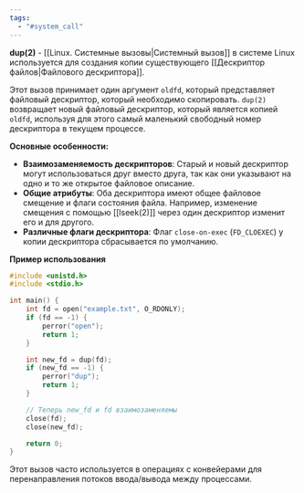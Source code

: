 ```yaml
---
tags:
  - "#system_call"
---
```




**dup(2)** - [[Linux. Системные вызовы|Системный вызов]] в системе Linux используется для создания копии существующего [[Дескриптор файлов|Файлового дескриптора]]. 

Этот вызов принимает один аргумент `oldfd`, который представляет файловый дескриптор, который необходимо скопировать. `dup(2)` возвращает новый файловый дескриптор, который является копией `oldfd`, используя для этого самый маленький свободный номер дескриптора в текущем процессе.

**Основные особенности:**
- **Взаимозаменяемость дескрипторов**: Старый и новый дескриптор могут использоваться друг вместо друга, так как они указывают на одно и то же открытое файловое описание.
- **Общие атрибуты**: Оба дескриптора имеют общее файловое смещение и флаги состояния файла. Например, изменение смещения с помощью [[lseek(2)]] через один дескриптор изменит его и для другого.
- **Различные флаги дескриптора**: Флаг `close-on-exec` (`FD_CLOEXEC`) у копии дескриптора сбрасывается по умолчанию.

**Пример использования**
```c
#include <unistd.h>
#include <stdio.h>

int main() {
    int fd = open("example.txt", O_RDONLY);
    if (fd == -1) {
        perror("open");
        return 1;
    }

    int new_fd = dup(fd);
    if (new_fd == -1) {
        perror("dup");
        return 1;
    }

    // Теперь new_fd и fd взаимозаменяемы
    close(fd);
    close(new_fd);

    return 0;
}
```

Этот вызов часто используется в операциях с конвейерами для перенаправления потоков ввода/вывода между процессами.